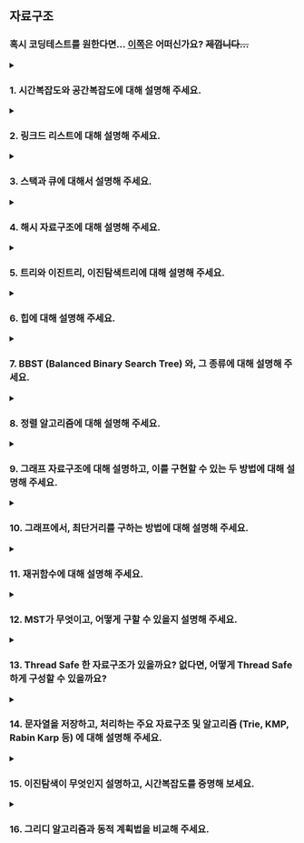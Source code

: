 ## 자료구조
### 혹시 코딩테스트를 원한다면... [이쪽](https://github.com/VSFe/Algorithm_Study)은 어떠신가요? ~~제껍니다...~~

<details>
  <summary><h3>1. 시간복잡도와 공간복잡도에 대해 설명해 주세요.</h3></summary>

### 시간 복잡도 (Time Complexity)

시간 복잡도는 알고리즘이 문제를 해결하는 데 걸리는 시간과 입력 크기의 관계를 나타내는 지표입니다. 일반적으로 실제 실행 시간을 측정하는 대신, 연산의 수행 횟수를 기준으로 분석합니다. 입력 크기가 증가함에 따라 알고리즘의 실행 시간이 얼마나 증가하는지를 파악하는 데 유용합니다.

### 공간 복잡도 (Space Complexity)
공간 복잡도는 알고리즘이 문제를 해결하는 데 사용하는 메모리 공간과 입력 크기의 관계를 나타내는 지표입니다. 여기에는 입력 데이터를 저장하는 공간뿐만 아니라 알고리즘 실행 중에 추가적으로 사용하는 공간 (변수, 자료 구조 등)이 포함됩니다.

<ul>

<li> Big-O, Big-Theta, Big-Omega 에 대해 설명해 주세요.</li>

점근적 표기법 (Asymptotic Notation): 시간 복잡도를 표현할 때는 주로 점근적 표기법을 사용합니다. 이는 입력 크기가 충분히 커질 때 알고리즘의 실행 시간 증가율을 간결하게 나타내기 위함입니다. 주요 점근적 표기법은 다음과 같습니다.

- 빅오 표기법 (Big-O Notation, O(n)): 최악의 경우의 시간 복잡도를 나타냅니다. 알고리즘 실행 시간이 상한으로 이 정도 성능은 보장한다는 의미입니다.
- 빅오메가 표기법 (Big-Omega Notation, Ω(n)): 최선의 경우의 시간 복잡도를 나타냅니다. 알고리즘 실행 시간이 하한으로 최소 이 정도 성능은 보장한다는 의미입니다.
- 빅세타 표기법 (Big-Theta Notation, Θ(n)): 평균적인 경우의 시간 복잡도를 나타냅니다. 최악의 경우와 최선의 경우의 시간 복잡도가 비슷할 때 사용됩니다. 
<li> 다른 것을 사용하지 않고, Big-O를 사용하는 이유가 있을까요?</li>

실질적인 성능 예측: 최악의 경우를 분석하여 실제 시스템 운영 환경에서의 성능 저하 가능성을 예측하고 대비할 수 있습니다.
확장성 평가: 입력 크기가 증가함에 따른 성능 변화 추세를 파악하여 알고리즘의 확장성을 평가할 수 있습니다.
간결하고 핵심적인 정보 제공: 상수항과 낮은 차수항을 무시하여 알고리즘의 핵심적인 성능 특성을 명확하게 보여줍니다.
표준화된 소통 방식: 컴퓨터 과학 분야에서 알고리즘 효율성을 논의하는 공통 언어 역할을 합니다.
<li> O(1)은 O(N^2) 보다 무조건적으로 빠른가요?</li>
대부분의 실질적인 상황에서, 입력 크기가 어느 정도 이상이라면 O(1) 알고리즘은 O(N²) 알고리즘보다 훨씬 빠릅니다.
"무조건적으로" 빠르다고 단정할 수는 없지만, 이는 매우 예외적인 경우이며, 입력 크기가 커질수록 O(1)의 우월성은 명확해집니다.
알고리즘의 효율성을 비교할 때는 **점근적 복잡도(Big-O)**를 기준으로 하는 것이 일반적이며, 이는 입력 크기가 커질 때의 성능 추세를 잘 나타냅니다.
</ul>
</details>

<details>
  <summary><h3>2. 링크드 리스트에 대해 설명해 주세요.</h3></summary>
  링크드 리스트는 데이터를 **노드(Node)**라는 단위로 저장하고, 각 노드가 **다음 노드를 가리키는 포인터(또는 참조)**를 통해 서로 연결되어 있는 선형 자료 구조입니다. 배열과는 달리 메모리 상에 연속적으로 저장되지 않아도 되며, 데이터의 삽입과 삭제가 효율적이라는 장점을 가집니다.
<ul>
<li> 일반 배열과, 링크드 리스트를 비교해 주세요.</li>
  | 특징             | 노드 (Node)                                  | 배열 (Array)                                     |
|-----------------|----------------------------------------------|-------------------------------------------------|
| **구조** | 데이터 + 다음 (or 이전) 노드 포인터          | 연속된 메모리 공간에 동일 타입 데이터 순차 저장 |
| **메모리 할당** | 동적 할당 및 해제 가능                        | 생성 시 고정 크기 할당 (동적 배열은 조절 가능)    |
| **접근 방식** | 순차 접근 (O(n))                             | 직접 접근 (인덱스 사용, O(1))                   |
| **삽입/삭제** | 효율적 (위치 알면 O(1))                       | 비효율적 (데이터 이동, O(n))                    |
| **크기 변경** | 유연                                         | 초기 크기 제한, 변경 시 복사 필요 (동적 배열 amortized O(1)) |
| **메모리 연속성** | 불연속적일 수 있음                           | 연속적                                          |
| **추가 공간** | 포인터 저장 공간 필요                         | 추가 공간 거의 불필요                             |
| **탐색** | O(n)                                         | 인덱스 알면 O(1), 모르면 O(n)                    |
| **주요 활용** | 연결 리스트, 트리, 그래프 등 동적 구조 기본 단위 | 순차 데이터 저장, 빠른 임의 접근                 |
<li> 링크드 리스트를 사용해서 구현할 수 있는 다른 자료구조에 대해 설명해 주세요.</li>
  - 스택, 큐, 덱, 해시테이블이 있습니다.
</ul>
</details>

<details>
  <summary><h3>3. 스택과 큐에 대해서 설명해 주세요.</h3></summary>
<ul>
<li> 스택 2개로 큐를, 큐 2개로 스택을 만드는 방법과, 그 시간복잡도에 대해 설명해 주세요.</li>
<li> 시간복잡도를 유지하면서, 배열로 스택과 큐를 구현할 수 있을까요?</li>
<li> Prefix, Infix, Postfix 에 대해 설명하고, 이를 스택을 활용해서 계산/하는 방법에 대해 설명해 주세요.</li>
<li> Deque는 어떻게 구현할 수 있을까요? </li>
<li> (C++ 한정) Deque의 Random Access 시간복잡도는 O(1) 입니다. 이게 어떻게 가능한걸까요? </li>
</ul>
</details>

<details>
  <summary><h3>4. 해시 자료구조에 대해 설명해 주세요.</h3></summary>
<ul>
<li> 값이 주어졌을 때, 어떻게 하면 충돌이 최대한 적은 해시 함수를 설계할 수 있을까요?</li>
<li> 해시값이 충돌했을 때, 어떤 방식으로 처리할 수 있을까요?</li>
<li> 본인이 사용하는 언어에서는, 어떤 방식으로 해시 충돌을 처리하나요?</li>
<li> Double Hashing 의 장점과 단점에 대해서 설명하고, 단점을 어떻게 해결할 수 있을지 설명해 주세요.</li>
<li> Load Factor에 대해 설명해 주세요. 본인이 사용하는 언어에서의 해시 자료구조는 Load Factor에 관련한 정책이 어떻게 구성되어 있나요?</li>
<li> 다른 자료구조와 비교하여, 해시 테이블은 멀티스레드 환경에서 심각한 수준의 Race Condition 문제에 빠질 위험이 있습니다. 성능 감소를 최소화 한 채로 해당 문제를 해결할 수 있는 방법을 설계해 보세요.</li>
</ul>
</details>

 <details>
  <summary><h3>5. 트리와 이진트리, 이진탐색트리에 대해 설명해 주세요.</h3></summary>
<ul>
<li> 그래프와 트리의 차이가 무엇인가요?</li>
<li> 이진탐색트리에서 중위 탐색을 하게 되면, 그 결과는 어떤 의미를 가지나요?</li>
<li> 이진탐색트리의 주요 연산에 대한 시간복잡도를 설명하고, 왜 그런 시간복잡도가 도출되는지 설명해 주세요.</li>
<li> 이진탐색트리의 한계점에 대해 설명해주세요.</li>
<li> 이진탐색트리의 값 삽입, 삭제 방법에 대해 설명하고, 어떤식으로 값을 삽입하면 편향이 발생할까요?</li>
<li> 이진탐색트리와 동일한 로직을 사용하면, 삼진탐색트리도 정의할 수 있을까요? 안 된다면, 그 이유에 대해 설명해 주세요.</li>
</ul>
</details>   

 <details>
  <summary><h3>6. 힙에 대해 설명해 주세요.</h3></summary>
<ul>
<li> 힙을 배열로 구현한다고 가정하면, 어떻게 값을 저장할 수 있을까요?</li>
<li> 힙의 삽입, 삭제 방식에 대해 설명하고, 왜 이진탐색트리와 달리 편향이 발생하지 않는지 설명해 주세요.</li>
<li> 힙 정렬의 시간복잡도는 어떻게 되나요? Stable 한가요?</li>
</ul>
</details>   

 <details>
  <summary><h3>7. BBST (Balanced Binary Search Tree) 와, 그 종류에 대해 설명해 주세요.</h3></summary>
<ul>
<li> Red Black Tree는 어떻게 균형을 유지할 수 있을까요?</li>
<li> Red Black Tree의 주요 성질 4가지에 대해 설명해 주세요.</li>
<li> 2-3-4 Tree, AVL Tree 등의 다른 BBST 가 있음에도, 왜 Red Black Tree가 많이 사용될까요?</li>
</ul>
</details>   

 <details>
  <summary><h3>8. 정렬 알고리즘에 대해 설명해 주세요.</h3></summary>
<ul>
<li> Quick Sort와 Merge Sort를 비교해 주세요.</li>
<li> Quick Sort에서 O(N^2)이 걸리는 예시를 들고, 이를 개선할 수 있는 방법에 대해 설명해 주세요.</li>
<li> Stable Sort가 무엇이고, 어떤 정렬 알고리즘이 Stable 한지 설명해 주세요.</li>
<li> Merge Sort를 재귀를 사용하지 않고 구현할 수 있을까요?</li>
<li> Radix Sort에 대해 설명해 주세요.</li>
<li> Bubble, Selection, Insertion Sort의 속도를 비교해 주세요. </li>
<li> 값이 <strong>거의</strong> 정렬되어 있거나, 아예 정렬되어 있다면, 위 세 알고리즘의 성능 비교 결과는 달라질까요? </li>
<li> 본인이 사용하고 있는 언어에선, 어떤 정렬 알고리즘을 사용하여 정렬 함수를 제공하고 있을까요? </li>
<li> 정렬해야 하는 데이터는 50G 인데, 메모리가 4G라면, 어떤 방식으로 정렬을 진행할 수 있을까요? </li>
</ul>
</details>   

 <details>
  <summary><h3>9. 그래프 자료구조에 대해 설명하고, 이를 구현할 수 있는 두 방법에 대해 설명해 주세요.</h3></summary>
<ul>
<li> 각 방법에 대해, "두 정점이 연결되었는지" 확인하는 시간복잡도와 "한 정점에 연결된 모든 정점을 찾는" 시간복잡도, 그리고 공간복잡도를 비교해 주세요.</li>
<li> 정점의 개수가 N개, 간선의 개수가 N^3 개라면, 어떤 방식으로 구현하는 것이 효율적일까요? </li>
<li> 사이클이 없는 그래프는 모두 트리인가요? 그렇지 않다면, 예시를 들어주세요.</li>
</ul>
</details>   

 <details>
  <summary><h3>10. 그래프에서, 최단거리를 구하는 방법에 대해 설명해 주세요.</h3></summary>
<ul>
<li> 트리에서는 어떤 방식으로 최단거리를 구할 수 있을까요? (위 방법을 사용하지 않고) </li>
<li> 다익스트라 알고리즘에서, 힙을 사용하지 않고 구현한다면 시간복잡도가 어떻게 변화할까요? </li>
<li> 정점의 개수가 N개, 간선의 개수가 N^3 개라면, 어떤 알고리즘이 효율적일까요?</li>
<li> A* 알고리즘에 대해 설명해 주세요. 이 알고리즘은 다익스트라와 비교해서 어떤 성능을 낼까요? </li>
<li> 음수 간선이 있을 때와, 음수 사이클이 있을 때 각각 어떤 최단거리 알고리즘을 사용해야 하는지 설명해 주세요. </li>
</ul>
</details>   

 <details>
  <summary><h3>11. 재귀함수에 대해 설명해 주세요.</h3></summary>
- 재귀 함수는 자기 자신을 호출하는 함수입니다. 주어진 문제를 더 작은 문제로 나누어 해결할 수 있을 때 유용하게 사용.

기본 구조

 ``` java
public int recursiveFunction(int n) {
    if (n <= 0) return; // 종료 조건 (Base Case)
    recursiveFunction(n - 1); // 자기 자신을 호출 (Recursive Case)
}

public int factorial(int n) {
    if (n == 1) return 1; // Base Case
    return n * factorial(n - 1); // Recursive Case
}

public int fibonacci(int n) {
    if (n <= 1) return n;
    return fibonacci(n - 1) + fibonacci(n - 2);
}

```

Base Case (종료 조건): 재귀 호출을 멈출 조건을 지정. 없으면 무한 루프 발생.

Recursive Case (재귀 조건): 문제를 더 작은 문제로 나누어 자기 자신을 호출.

항목 | 재귀 | 반복
코드 간결성 | ✅ 간결함 | ❌ 복잡할 수 있음
성능 | ❌ 느릴 수 있음 | ✅ 빠름
메모리 사용 | ❌ 스택 사용 | ✅ 효율적
이해도 | ✅ 수학적 사고 적합 | ✅ 직관적
<ul>
<li> 재귀 함수의 동작 과정을 Call Stack을 활용해서 설명해 주세요.</li>

# 재귀 함수와 Call Stack

## Call Stack이란?
- 함수 호출 시 **함수의 실행 정보를 저장하는 메모리 영역**
- 재귀 호출은 **자기 자신을 계속 호출하므로 Call Stack에 쌓임**
- 호출이 끝나면 **마지막에 호출된 함수부터 차례로 종료**

---

## 예제: 팩토리얼 계산


```java
public int factorial(int n) {
    if (n == 1) return 1;
    return n * factorial(n - 1);
}
```

### factorial(4)를 호출하면?

1. 호출 단계

factorial(4) 호출 → factorial(3) 호출 → factorial(2) 호출 → factorial(1) 호출

**Call Stack 상태 (위 → 아래)**

| factorial(1) |
| factorial(2) |
| factorial(3) |
| factorial(4) | ← 가장 먼저 호출된 함수 (가장 아래에 위치)


**2. 반환 단계 (Call Stack에서 빠짐)**
factorial(1) → 1 반환
factorial(2) → 2 * 1 = 2 반환
factorial(3) → 3 * 2 = 6 반환
factorial(4) → 4 * 6 = 24 반환

호출 순서:

factorial(4)
 └─ factorial(3)
      └─ factorial(2)
           └─ factorial(1)
                └─ return 1

반환 순서:

factorial(1) → 1
factorial(2) → 2 * 1 = 2
factorial(3) → 3 * 2 = 6
factorial(4) → 4 * 6 = 24

Call Stack 주의 사항
재귀 호출이 너무 깊어지면 StackOverflowError 발생

Java에서는 일반적으로 1,000~2,000 레벨 이상의 깊은 재귀 호출 시 오류 발생

반복문 사용이 가능한 경우에는 재귀 대신 반복문 사용을 고려

최적화 기법: 꼬리 재귀(Tail Recursion) 또는 메모이제이션(Memoization)


<li> 언어의 스펙에 따라, 재귀함수의 최적화를 진행해주는 경우가 있습니다. 어떤 경우에 재귀함수의 최적화가 가능하며, 이를 어떻게 최적화 할 수 있을지 설명해 주세요.</li>

# Java에서의 재귀 함수 최적화

##  재귀 함수 최적화란?

재귀 호출을 사용할 때, **호출 스택을 줄이거나 제거**하여 **메모리 낭비를 막고 성능을 개선**하는 기법입니다.

---

##  꼬리 재귀 (Tail Recursion)

###  정의

> **재귀 호출이 함수의 마지막 동작인 경우**, 이를 **꼬리 재귀(Tail Recursion)** 라고 합니다.

즉, **재귀 호출 뒤에 더 이상 실행할 코드가 없을 때** 발생합니다.

### 일반 재귀

```java
public int factorial(int n) {
    if (n == 1) return 1;
    return n * factorial(n - 1); // 재귀 호출 후 곱셈이 있음 → 꼬리 재귀 아님
}
```

### 꼬리 재귀

```java
public int factorialTail(int n, int acc) {
    if (n == 1) return acc;
    return factorialTail(n - 1, n * acc); // 마지막에 재귀 호출만 있음 → 꼬리 재귀
}

```
 
 꼬리 재귀 최적화 (Tail Call Optimization, TCO)
- 일반적으로 꼬리 재귀는 컴파일러가 최적화하여 스택 프레임을 새로 쌓지 않고, 현재 스택 프레임을 재사용할 수 있습니다.

하지만, Java에서는?

Java는 꼬리 재귀 최적화를 지원하지 않습니다.

JVM(Java Virtual Machine) 사양에서는 명시적으로 꼬리 재귀 최적화가 금지되어 있음

이유: 디버깅, 스택 트레이스 유지 등 JVM의 설계 철학 때문

항목 | 설명
꼬리 재귀 | 재귀 호출이 함수의 마지막 동작일 때
Java의 TCO 지원 | ❌ 미지원
최적화 방법 | 반복문으로 변환하거나 직접 스택 사용
추천 방식 | 반복문 (가독성, 성능 모두 우수)


** Kotlin 에서의 꼬리 재귀 최적화 **

```kotlin
tailrec fun factorial(n: Int, acc: Int = 1): Int {
    return if (n == 1) acc else factorial(n - 1, acc * n)
}

```

factorial(5)
→ 컴파일 타임에 루프로 변환
→ Stack 사용 없이 반복문처럼 동작

</ul>
</details>   

 <details>
  <summary><h3>12. MST가 무엇이고, 어떻게 구할 수 있을지 설명해 주세요.</h3></summary>
<ul>
<li> Kruskal 알고리즘에서 사용하는 Union-Find 자료구조에 대해 설명해 주세요.</li>
<li> Kruskal 과 Prim 중, 어떤 것이 더 빠를까요?</li>
<li> Kruskal 과 Prim 알고리즘을 통해 얻어진 결과물은 무조건 트리인가요? 만약 그렇다면 증명해 주세요. 그렇지 않다면, 반례를 설명해 주세요. </li>
</ul>
</details>   

 <details>
  <summary><h3>13. Thread Safe 한 자료구조가 있을까요? 없다면, 어떻게 Thread Safe 하게 구성할 수 있을까요?</h3></summary>
<ul>
<li> 배열의 길이를 알고 있다면, 조금 더 빠른 Thread Safe 한 연산을 만들 순 없을까요?</li>
<li> 사용하고 있는 언어의 자료구조는 Thread Safe 한가요? 그렇지 않다면, Thread Safe 한 Wrapped Data Structure 를 제공하고 있나요?</li>
</ul>
</details>  

 <details>
  <summary><h3>14. 문자열을 저장하고, 처리하는 주요 자료구조 및 알고리즘 (Trie, KMP, Rabin Karp 등) 에 대해 설명해 주세요.</h3></summary>
<ul>
</ul>
</details>  

 <details>
  <summary><h3>15. 이진탐색이 무엇인지 설명하고, 시간복잡도를 증명해 보세요.</h3></summary>
<ul>
<li> Lower Bound, Upper Bound 는 무엇이고, 이를 어떻게 구현할 수 있을까요?</li>
<li> 이진탐색의 논리를 적용하여 삼진탐색을 작성한다고 가정한다면, 시간복잡도는 어떻게 변화할까요? (실제 존재하는 삼진탐색 알고리즘은 무시하세요!)</li>
<li> 기존 이진탐색 로직에서 부등호의 범위가 바뀐다면, (ex. <= 라면 <로, <이라면 <= 로) 결과가 달라질까요?</li>
</ul>
</details>  

 <details>
  <summary><h3>16. 그리디 알고리즘과 동적 계획법을 비교해 주세요.</h3></summary>
<ul>
<li> 그렇다면, 어떤 경우에 각각의 기법을 사용할 수 있을까요?</li>
<li> 그렇다면, 동적 계획법으로 풀 수 있는 모든 문제는 재귀로 변환하여 풀 수 있나요?</li>
</ul>
</details>  
